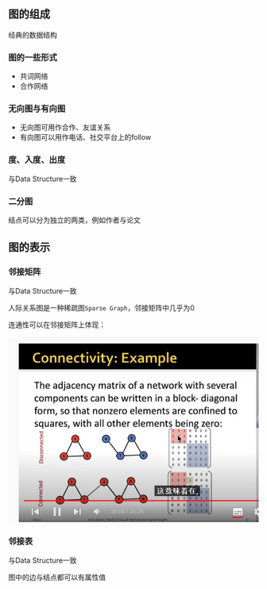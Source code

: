 ## 图的组成

经典的数据结构

### 图的一些形式

- 共词网络
- 合作网络

### 无向图与有向图

- 无向图可用作合作、友谊关系
- 有向图可以用作电话、社交平台上的follow

### 度、入度、出度

与Data Structure一致

### 二分图

结点可以分为独立的两类，例如作者与论文

## 图的表示

### 邻接矩阵

与Data Structure一致

人际关系图是一种稀疏图``Sparse Graph``，邻接矩阵中几乎为0

连通性可以在邻接矩阵上体现：

![image-20211230160612678](..\pics\邻接矩阵中的连通性体现.png)

### 邻接表

与Data Structure一致

图中的边与结点都可以有属性值

